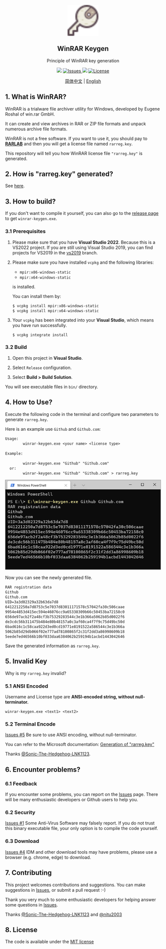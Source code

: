 <p align="center">
 <img width="100px" src="icon.svg" align="center" alt="WinRAR Keygen" />
 <h2 align="center">WinRAR Keygen</h2>
 <p align="center">Principle of WinRAR key generation</p>
</p>
<p align="center">
  <img src="https://img.shields.io/github/v/release/bitcookies/winrar-keygen?label=version" />
  <a href="https://github.com/bitcookies/winrar-keygen/issues">
  	<img alt="Issues" src="https://img.shields.io/github/issues/bitcookies/winrar-keygen?color=F48D73" />
  </a>
  <img src="https://img.shields.io/badge/Visual%20Studio-2022-5D4298" />
  <a href="https://github.com/bitcookies/winrar-keygen/blob/master/LICENSE">
  	<img alt="License" src="https://img.shields.io/github/license/bitcookies/winrar-keygen.svg" />
  </a>
</p>


<p align="center">
  <a href="README.zh-CN.md">简体中文</a> | <a href="README.md">English</a>
</p>

## 1. What is WinRAR?

WinRAR is a trialware file archiver utility for Windows, developed by Eugene Roshal of win.rar GmbH. 

It can create and view archives in RAR or ZIP file formats and unpack numerous archive file formats. 

WinRAR is not a free software. If you want to use it, you should pay to [__RARLAB__](https://www.rarlab.com/) and then you will get a license file named `rarreg.key`. 

This repository will tell you how WinRAR license file `"rarreg.key"` is generated. 

## 2. How is "rarreg.key" generated?

See [here](README.HOW_DOES_IT_WORK.md).

## 3. How to build?

If you don't want to compile it yourself, you can also go to the [release page](https://github.com/bitcookies/winrar-keygen/releases/) to get `winrar-keygen.exe`.

### 3.1 Prerequisites

1. Please make sure that you have **Visual Studio 2022**. Because this is a VS2022 project. If you are still using Visual Studio 2019, you can find projects for VS2019 in the [vs2019](https://github.com/bitcookies/winrar-keygen/tree/vs2019) branch.

2. Please make sure you have installed `vcpkg` and the following libraries: 

   * `mpir:x86-windows-static`
   * `mpir:x64-windows-static`

   is installed.

   You can install them by:

   ```console
   $ vcpkg install mpir:x86-windows-static
   $ vcpkg install mpir:x64-windows-static
   ```

3. Your `vcpkg` has been integrated into your __Visual Studio__, which means you have run successfully.

   ```console
   $ vcpkg integrate install
   ```
   

### 3.2 Build

1. Open this project in __Visual Studio__.

2. Select `Release` configuration.

3. Select __Build > Build Solution__.

You will see executable files in `bin/` directory. 

## 4. How to Use?

Execute the following code in the terminal and configure two parameters to generate `rarreg.key`.

Here is an example use `Github` and `Github.com`:

```
Usage:
        winrar-keygen.exe <your name> <license type>

Example:

        winrar-keygen.exe "Github" "Github.com"
  or:
        winrar-keygen.exe "Github" "Github.com" > rarreg.key
```

![Terminal](terminal.png)

Now you can see the newly generated file. 

```console
RAR registration data
Github
Github.com
UID=3a3d02329a32b63da7d8
6412212250a7d8753c5e7037d83011171578c57042fa30c506caae
9954e4853d415ec594e46076cc9a65338309b66c50453ba72158c0
656de97acb2f2a48cf3b75329283544c3e1b366a5062b85d0022f6
de3cdc56b311475b484e80b48157a0c3af60ca4f7f9c75d49bc50d
6bad616c1c58caa922d3ed0cd19771e8191522a586544c3e1b366a
5062b85d29db066f02e777ad78100865f2c31f2dd3a86998609b18
5eede7ed46566b10bf033daa6384062b259194b1acbd1443042646
```

Save the generated information as `rarreg.key`.

## 5. Invalid Key

Why is my `rarreg.key` invalid?

### 5.1 ANSI Encoded

Username and License type are **ANSI-encoded string, without null-terminator.**

```console
winrar-keygen.exe <text1> <text2>
```

### 5.2 Terminal Encode

[Issues #5](https://github.com/bitcookies/winrar-keygen/issues/5) Be sure to use ANSI encoding, without null-terminator.

You can refer to the Microsoft documentation: [Generation of "rarreg.key"](https://github.com/bitcookies/winrar-keygen/blob/master/README.HOW_DOES_IT_WORK.md#7-generation-of-rarregkey)

Thanks [@Sonic-The-Hedgehog-LNK1123](https://github.com/Sonic-The-Hedgehog-LNK1123).

## 6. Encounter problems?

### 6.1 Feedback

If you encounter some problems, you can report on the [Issues](https://github.com/bitcookies/winrar-keygen/issues) page. There will be many enthusiastic developers or Github users to help you.

### 6.2 Security

[Issues #1](https://github.com/bitcookies/winrar-keygen/issues/1) Some Anti-Virus Software may falsely report. If you do not trust this binary executable file, your only option is to compile the code yourself.

### 6.3 Download

[Issues #4](https://github.com/bitcookies/winrar-keygen/issues/4) IDM and other download tools may have problems, please use a browser (e.g. chrome, edge) to download.

## 7. Contributing

This project welcomes contributions and suggestions. You can make suggestions in [Issues](https://github.com/bitcookies/winrar-keygen/issues), or submit a pull request :-)

Thank you very much to some enthusiastic developers for helping answer some questions in [Issues](https://github.com/bitcookies/winrar-keygen/issues).

Thanks [@Sonic-The-Hedgehog-LNK1123](https://github.com/Sonic-The-Hedgehog-LNK1123) and [@nitu2003](https://github.com/nitu2003)

## 8. License

The code is available under the [MIT license](https://github.com/bitcookies/winrar-keygen/blob/master/LICENSE)
